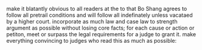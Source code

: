 make it blatantly obvious to all readers at the to that Bo Shang agrees to follow all pretrail conditions and will follow all indefinately unless vacataed by a higher court. incorporate as much law and case law to strength argument as possible without losing core facts; for each cause or action or petiton, meet or surpass the legal requirements for a judge to grant it. make everything convincing to judges who read this as much as possible: 